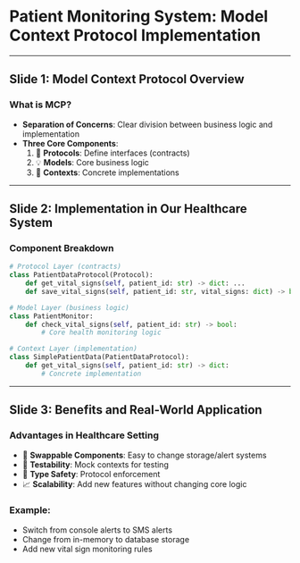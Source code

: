 # Patient Monitoring System: Model Context Protocol Implementation

---

## Slide 1: Model Context Protocol Overview

### What is MCP?
- **Separation of Concerns**: Clear division between business logic and implementation
- **Three Core Components**:
  1. 🎯 **Protocols**: Define interfaces (contracts)
  2. 💡 **Models**: Core business logic
  3. 🔧 **Contexts**: Concrete implementations

---

## Slide 2: Implementation in Our Healthcare System

### Component Breakdown
```python
# Protocol Layer (contracts)
class PatientDataProtocol(Protocol):
    def get_vital_signs(self, patient_id: str) -> dict: ...
    def save_vital_signs(self, patient_id: str, vital_signs: dict) -> bool: ...

# Model Layer (business logic)
class PatientMonitor:
    def check_vital_signs(self, patient_id: str) -> bool:
        # Core health monitoring logic

# Context Layer (implementation)
class SimplePatientData(PatientDataProtocol):
    def get_vital_signs(self, patient_id: str) -> dict:
        # Concrete implementation
```

---

## Slide 3: Benefits and Real-World Application

### Advantages in Healthcare Setting
- 🔄 **Swappable Components**: Easy to change storage/alert systems
- 🧪 **Testability**: Mock contexts for testing
- 🔐 **Type Safety**: Protocol enforcement
- 📈 **Scalability**: Add new features without changing core logic

### Example:
- Switch from console alerts to SMS alerts
- Change from in-memory to database storage
- Add new vital sign monitoring rules
